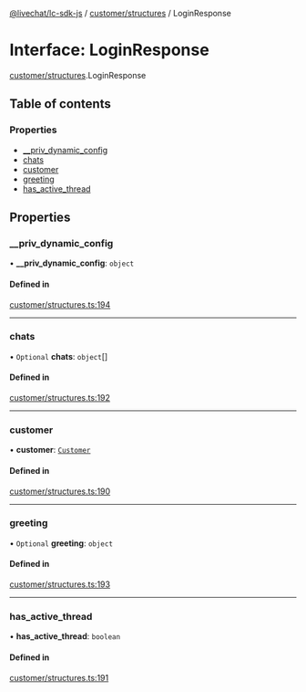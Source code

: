 [@livechat/lc-sdk-js](../README.md) / [customer/structures](../modules/customer_structures.md) / LoginResponse

# Interface: LoginResponse

[customer/structures](../modules/customer_structures.md).LoginResponse

## Table of contents

### Properties

- [\_\_priv\_dynamic\_config](customer_structures.LoginResponse.md#__priv_dynamic_config)
- [chats](customer_structures.LoginResponse.md#chats)
- [customer](customer_structures.LoginResponse.md#customer)
- [greeting](customer_structures.LoginResponse.md#greeting)
- [has\_active\_thread](customer_structures.LoginResponse.md#has_active_thread)

## Properties

### \_\_priv\_dynamic\_config

• **\_\_priv\_dynamic\_config**: `object`

#### Defined in

[customer/structures.ts:194](https://github.com/livechat/lc-sdk-js/blob/a3fdde0/src/customer/structures.ts#L194)

___

### chats

• `Optional` **chats**: `object`[]

#### Defined in

[customer/structures.ts:192](https://github.com/livechat/lc-sdk-js/blob/a3fdde0/src/customer/structures.ts#L192)

___

### customer

• **customer**: [`Customer`](customer_structures.Customer.md)

#### Defined in

[customer/structures.ts:190](https://github.com/livechat/lc-sdk-js/blob/a3fdde0/src/customer/structures.ts#L190)

___

### greeting

• `Optional` **greeting**: `object`

#### Defined in

[customer/structures.ts:193](https://github.com/livechat/lc-sdk-js/blob/a3fdde0/src/customer/structures.ts#L193)

___

### has\_active\_thread

• **has\_active\_thread**: `boolean`

#### Defined in

[customer/structures.ts:191](https://github.com/livechat/lc-sdk-js/blob/a3fdde0/src/customer/structures.ts#L191)
